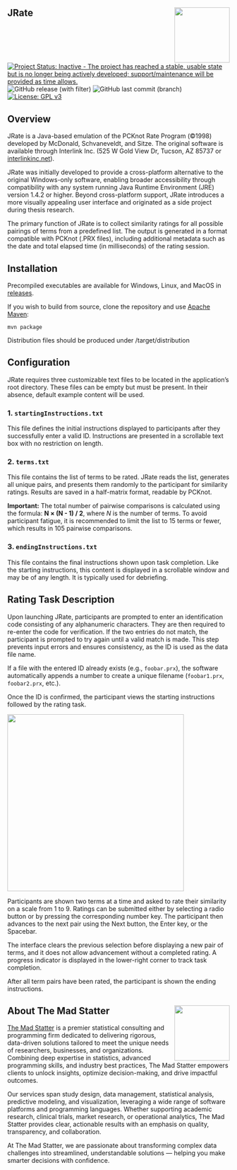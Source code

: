 
## JRate <img src="img/pencil.png" align="right" width="125px" />

[![Project Status: Inactive - The project has reached a stable, usable
state but is no longer being actively developed; support/maintenance
will be provided as time
allows.](https://www.repostatus.org/badges/latest/inactive.svg)](https://www.repostatus.org/#inactive)
![GitHub release (with
filter)](https://img.shields.io/github/v/release/the-mad-statter/JRate)
![GitHub last commit
(branch)](https://img.shields.io/github/last-commit/the-mad-statter/JRate)
[![License: GPL
v3](https://img.shields.io/badge/License-GPLv3-blue.svg)](https://www.gnu.org/licenses/gpl-3.0)

## Overview

JRate is a Java-based emulation of the PCKnot Rate Program (©1998)
developed by McDonald, Schvaneveldt, and Sitze. The original software is
available through Interlink Inc. (525 W Gold View Dr, Tucson, AZ 85737
or [interlinkinc.net](interlinkinc.net)).

JRate was initially developed to provide a cross-platform alternative to
the original Windows-only software, enabling broader accessibility
through compatibility with any system running Java Runtime Environment
(JRE) version 1.4.2 or higher. Beyond cross-platform support, JRate
introduces a more visually appealing user interface and originated as a
side project during thesis research.

The primary function of JRate is to collect similarity ratings for all
possible pairings of terms from a predefined list. The output is
generated in a format compatible with PCKnot (.PRX files), including
additional metadata such as the date and total elapsed time (in
milliseconds) of the rating session.

## Installation

Precompiled executables are available for Windows, Linux, and MacOS in
[releases](https://github.com/the-mad-statter/JRate/releases).

If you wish to build from source, clone the repository and use [Apache
Maven](https://maven.apache.org/):

    mvn package

Distribution files should be produced under /target/distribution

## Configuration

JRate requires three customizable text files to be located in the
application’s root directory. These files can be empty but must be
present. In their absence, default example content will be used.

### 1. `startingInstructions.txt`

This file defines the initial instructions displayed to participants
after they successfully enter a valid ID. Instructions are presented in
a scrollable text box with no restriction on length.

### 2. `terms.txt`

This file contains the list of terms to be rated. JRate reads the list,
generates all unique pairs, and presents them randomly to the
participant for similarity ratings. Results are saved in a half-matrix
format, readable by PCKnot.

**Important:** The total number of pairwise comparisons is calculated
using the formula: **N × (N - 1) / 2**, where *N* is the number of
terms. To avoid participant fatigue, it is recommended to limit the list
to 15 terms or fewer, which results in 105 pairwise comparisons.

### 3. `endingInstructions.txt`

This file contains the final instructions shown upon task completion.
Like the starting instructions, this content is displayed in a
scrollable window and may be of any length. It is typically used for
debriefing.

## Rating Task Description

Upon launching JRate, participants are prompted to enter an
identification code consisting of any alphanumeric characters. They are
then required to re-enter the code for verification. If the two entries
do not match, the participant is prompted to try again until a valid
match is made. This step prevents input errors and ensures consistency,
as the ID is used as the data file name.

If a file with the entered ID already exists (e.g., `foobar.prx`), the
software automatically appends a number to create a unique filename
(`foobar1.prx`, `foobar2.prx`, etc.).

Once the ID is confirmed, the participant views the starting
instructions followed by the rating task.

<img src="img/ratingtask.png" width="400px" />

Participants are shown two terms at a time and asked to rate their
similarity on a scale from 1 to 9. Ratings can be submitted either by
selecting a radio button or by pressing the corresponding number key.
The participant then advances to the next pair using the Next button,
the Enter key, or the Spacebar.

The interface clears the previous selection before displaying a new pair
of terms, and it does not allow advancement without a completed rating.
A progress indicator is displayed in the lower-right corner to track
task completion.

After all term pairs have been rated, the participant is shown the
ending instructions.

## About The Mad Statter <img src="img/themadstatter.png" align="right" width="125px" />

[The Mad Statter](https://www.themadstatter.com) is a premier
statistical consulting and programming firm dedicated to delivering
rigorous, data-driven solutions tailored to meet the unique needs of
researchers, businesses, and organizations. Combining deep expertise in
statistics, advanced programming skills, and industry best practices,
The Mad Statter empowers clients to unlock insights, optimize
decision-making, and drive impactful outcomes.

Our services span study design, data management, statistical analysis,
predictive modeling, and visualization, leveraging a wide range of
software platforms and programming languages. Whether supporting
academic research, clinical trials, market research, or operational
analytics, The Mad Statter provides clear, actionable results with an
emphasis on quality, transparency, and collaboration.

At The Mad Statter, we are passionate about transforming complex data
challenges into streamlined, understandable solutions — helping you make
smarter decisions with confidence.
